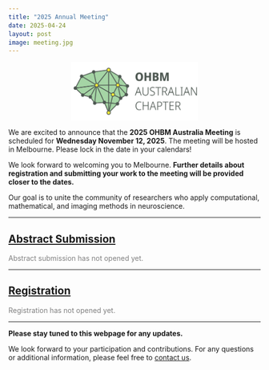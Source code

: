 ```yaml
---
title: "2025 Annual Meeting"
date: 2025-04-24
layout: post
image: meeting.jpg
---
```


<img src="/img/logo_text.png" alt="Annual Meeting" style="display: block; margin: 0 auto; width: 50%; height: auto;">

We are excited to announce that the **2025 OHBM Australia Meeting** is scheduled for **Wednesday November 12, 2025**. The meeting will be hosted in Melbourne. Please lock in the date in your calendars!

We look forward to welcoming you to Melbourne. **Further details about registration and submitting your work to the meeting will be provided closer to the dates.**

Our goal is to unite the community of researchers who apply computational, mathematical, and imaging methods in neuroscience.

<hr>


## [**Abstract Submission**](https://docs.google.com/forms/d/e/1FAIpQLSc9ZU5nGEFbKiuhrkvABj3M6OIB8jujNyEOCSgOm1OqPheUVg/viewform?usp=sf_link)

<span style="color: gray;">Abstract submission has not opened yet.</span>

<hr>

## [**Registration**](https://shop.monash.edu/joint-meeting-ohbm-australia-maths-in-the-brain-and-brainhack-australia-2024-melbourne.html)

<span style="color: gray;">Registration has not opened yet.</span>

<hr>

**Please stay tuned to this webpage for any updates.**

We look forward to your participation and contributions. For any questions or additional information, please feel free to [contact us](mailto:ohbm.aus@gmail.com).
